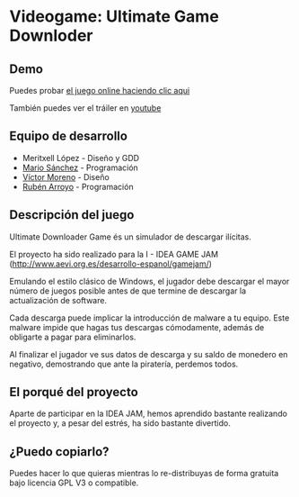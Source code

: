 # Videogame: Ultimate Game Downloder

## Demo

Puedes probar [el juego online haciendo clic aqui](dist/)

También puedes ver el tráiler en [youtube](https://www.youtube.com/watch?v=G4KCk2hpGOc)


## Equipo de desarrollo

- Meritxell López - Diseño y GDD
- [Mario Sánchez](https://www.linkedin.com/in/mario-sanchez-lopez-090970106/) - Programación
- [Víctor Moreno](https://www.linkedin.com/in/victor-moreno-dise%C3%B1ador-gr%C3%A1fico-e-ilustrador-411bab89/) - Diseño
- [Rubén Arroyo](https://racs.es/sobre-mi-cv/) - Programación


## Descripción del juego

Ultimate Downloader Game és un simulador de descargar ilícitas.

El proyecto ha sido realizado para la I - IDEA GAME JAM (http://www.aevi.org.es/desarrollo-espanol/gamejam/)

Emulando el estilo clásico de Windows, el jugador debe descargar el mayor número de juegos posible antes de que termine de descargar la actualización de software.

Cada descarga puede implicar la introducción de malware a tu equipo. Este malware impide que hagas tus descargas cómodamente, además de obligarte a pagar para eliminarlos. 

Al finalizar el jugador ve sus datos de descarga y su saldo de monedero en negativo, demostrando que ante la piratería, perdemos todos.



## El porqué del proyecto

Aparte de participar en la IDEA JAM, hemos aprendido bastante realizando el proyecto y, a pesar del estrés, ha sido bastante divertido.


## ¿Puedo copiarlo?

Puedes hacer lo que quieras mientras lo re-distribuyas de forma gratuita bajo licencia GPL V3 o compatible.